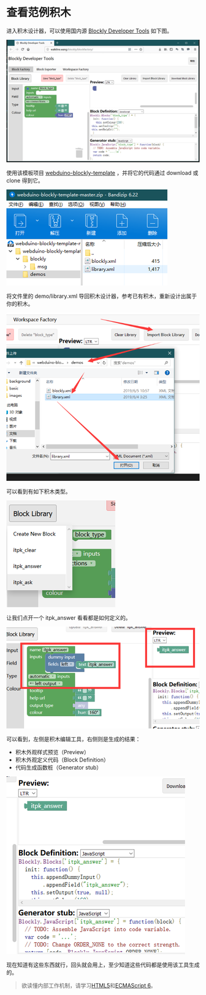 # 查看范例积木

进入积木设计器，可以使用国内源 [Blockly Developer Tools](http://walkline.wang/blockly/blockfactory/) 如下图。

![](../../assets/webduino_dev/modify/images/blockly_tools.png)

使用该模板项目 [webduino-blockly-template](https://github.com/BPI-STEAM/webduino-blockly-template) ，并将它的代码通过 download 或 clone 得到它。

![](../../assets/webduino_dev/modify/images/demos_library.png)

将文件里的 demo/library.xml 导回积木设计器，参考已有积木，重新设计出属于你的积木。

![](../../assets/webduino_dev/modify/images/select_library.png)

可以看到有如下积木类型。

![](../../assets/webduino_dev/modify/images/blockly_list.png)

让我们点开一个 itpk_answer 看看都是如何定义的。

![](../../assets/webduino_dev/modify/images/itpk_answer.png)

可以看到，左侧是积木编辑工具，右侧则是生成的结果：

- 积木外观样式预览（Preview）
- 积木外观定义代码（Block Definition）
- 代码生成函数桩（Generator stub）

![](../../assets/webduino_dev/modify/images/blockly_result.png)

现在知道有这些东西就行，回头就会用上，至少知道这些代码都是使用该工具生成的。

> 欲读懂内部工作机制，请学习[HTML5](https://www.runoob.com/html/html5-intro.html)和[ECMAScript 6](https://www.runoob.com/w3cnote/es6-concise-tutorial.html)。